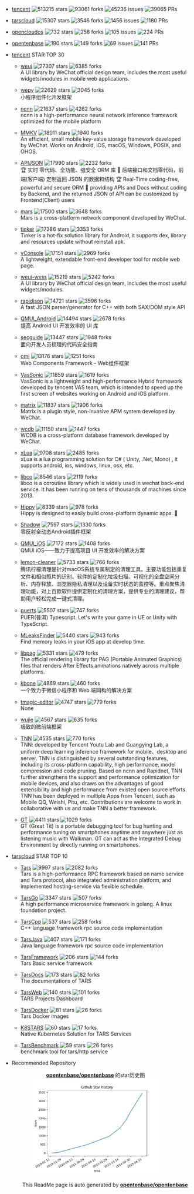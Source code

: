 
+ [tencent](https://github.com/tencent)
![513215 stars](https://img.shields.io/badge/Stars-513215-green)
![93061 forks](https://img.shields.io/badge/Forks-93061-green)
![45236 issues](https://img.shields.io/badge/Issues-45236-green)
![39065 PRs](https://img.shields.io/badge/PRs-39065-green)

+ [tarscloud](https://github.com/tarscloud)
![15307 stars](https://img.shields.io/badge/Stars-15307-green)
![3546 forks](https://img.shields.io/badge/Forks-3546-green)
![1456 issues](https://img.shields.io/badge/Issues-1456-green)
![1180 PRs](https://img.shields.io/badge/PRs-1180-green)

+ [opencloudos](https://github.com/opencloudos)
![732 stars](https://img.shields.io/badge/Stars-732-green)
![258 forks](https://img.shields.io/badge/Forks-258-green)
![105 issues](https://img.shields.io/badge/Issues-105-green)
![224 PRs](https://img.shields.io/badge/PRs-224-green)

+ [opentenbase](https://github.com/opentenbase)
![190 stars](https://img.shields.io/badge/Stars-190-green)
![149 forks](https://img.shields.io/badge/Forks-149-green)
![69 issues](https://img.shields.io/badge/Issues-69-green)
![141 PRs](https://img.shields.io/badge/PRs-141-green)



+ [tencent](https://github.com/tencent) STAR TOP 30
    
    + [weui](https://github.com/tencent/weui) 
    ![27307 stars](https://img.shields.io/badge/Stars-27307-green)
    ![6385 forks](https://img.shields.io/badge/Forks-6385-green)  
    A UI library by WeChat official design team, includes the most useful widgets/modules in mobile web applications.
    
    + [wepy](https://github.com/tencent/wepy) 
    ![22629 stars](https://img.shields.io/badge/Stars-22629-green)
    ![3045 forks](https://img.shields.io/badge/Forks-3045-green)  
    小程序组件化开发框架
    
    + [ncnn](https://github.com/tencent/ncnn) 
    ![21637 stars](https://img.shields.io/badge/Stars-21637-green)
    ![4262 forks](https://img.shields.io/badge/Forks-4262-green)  
    ncnn is a high-performance neural network inference framework optimized for the mobile platform
    
    + [MMKV](https://github.com/tencent/MMKV) 
    ![18011 stars](https://img.shields.io/badge/Stars-18011-green)
    ![1940 forks](https://img.shields.io/badge/Forks-1940-green)  
    An efficient, small mobile key-value storage framework developed by WeChat. Works on Android, iOS, macOS, Windows, POSIX, and OHOS.
    
    + [APIJSON](https://github.com/tencent/APIJSON) 
    ![17990 stars](https://img.shields.io/badge/Stars-17990-green)
    ![2232 forks](https://img.shields.io/badge/Forks-2232-green)  
    🏆 实时 零代码、全功能、强安全 ORM 库 🚀 后端接口和文档零代码，前端(客户端) 定制返回 JSON 的数据和结构 🏆 Real-Time coding-free, powerful and secure ORM 🚀  providing APIs and Docs without coding by Backend, and the returned JSON of API can be customized by Frontend(Client) users
    
    + [mars](https://github.com/tencent/mars) 
    ![17500 stars](https://img.shields.io/badge/Stars-17500-green)
    ![3648 forks](https://img.shields.io/badge/Forks-3648-green)  
    Mars is a cross-platform network component  developed by WeChat.
    
    + [tinker](https://github.com/tencent/tinker) 
    ![17386 stars](https://img.shields.io/badge/Stars-17386-green)
    ![3353 forks](https://img.shields.io/badge/Forks-3353-green)  
    Tinker is a hot-fix solution library for Android, it supports dex, library and resources update without reinstall apk.
    
    + [vConsole](https://github.com/tencent/vConsole) 
    ![17151 stars](https://img.shields.io/badge/Stars-17151-green)
    ![2969 forks](https://img.shields.io/badge/Forks-2969-green)  
    A lightweight, extendable front-end developer tool for mobile web page.
    
    + [weui-wxss](https://github.com/tencent/weui-wxss) 
    ![15219 stars](https://img.shields.io/badge/Stars-15219-green)
    ![5242 forks](https://img.shields.io/badge/Forks-5242-green)  
    A UI library by WeChat official design team, includes the most useful widgets/modules.
    
    + [rapidjson](https://github.com/tencent/rapidjson) 
    ![14721 stars](https://img.shields.io/badge/Stars-14721-green)
    ![3596 forks](https://img.shields.io/badge/Forks-3596-green)  
    A fast JSON parser/generator for C++ with both SAX/DOM style API
    
    + [QMUI_Android](https://github.com/tencent/QMUI_Android) 
    ![14494 stars](https://img.shields.io/badge/Stars-14494-green)
    ![2678 forks](https://img.shields.io/badge/Forks-2678-green)  
    提高 Android UI 开发效率的 UI 库
    
    + [secguide](https://github.com/tencent/secguide) 
    ![13447 stars](https://img.shields.io/badge/Stars-13447-green)
    ![1948 forks](https://img.shields.io/badge/Forks-1948-green)  
    面向开发人员梳理的代码安全指南
    
    + [omi](https://github.com/tencent/omi) 
    ![13176 stars](https://img.shields.io/badge/Stars-13176-green)
    ![1251 forks](https://img.shields.io/badge/Forks-1251-green)  
    Web Components Framework - Web组件框架
    
    + [VasSonic](https://github.com/tencent/VasSonic) 
    ![11859 stars](https://img.shields.io/badge/Stars-11859-green)
    ![1619 forks](https://img.shields.io/badge/Forks-1619-green)  
    VasSonic is a lightweight and high-performance Hybrid framework developed by tencent VAS team, which is intended to speed up the first screen of websites working on Android and iOS platform. 
    
    + [matrix](https://github.com/tencent/matrix) 
    ![11837 stars](https://img.shields.io/badge/Stars-11837-green)
    ![1906 forks](https://img.shields.io/badge/Forks-1906-green)  
    Matrix is a plugin style, non-invasive APM system developed by WeChat.
    
    + [wcdb](https://github.com/tencent/wcdb) 
    ![11150 stars](https://img.shields.io/badge/Stars-11150-green)
    ![1447 forks](https://img.shields.io/badge/Forks-1447-green)  
    WCDB is a cross-platform database framework developed by WeChat.
    
    + [xLua](https://github.com/tencent/xLua) 
    ![9708 stars](https://img.shields.io/badge/Stars-9708-green)
    ![2485 forks](https://img.shields.io/badge/Forks-2485-green)  
    xLua is a lua programming solution for  C# ( Unity, .Net, Mono) , it supports android, ios, windows, linux, osx, etc.
    
    + [libco](https://github.com/tencent/libco) 
    ![8546 stars](https://img.shields.io/badge/Stars-8546-green)
    ![2119 forks](https://img.shields.io/badge/Forks-2119-green)  
    libco is a coroutine library which is widely used in wechat  back-end service. It has been running on tens of thousands of machines since 2013.
    
    + [Hippy](https://github.com/tencent/Hippy) 
    ![8339 stars](https://img.shields.io/badge/Stars-8339-green)
    ![978 forks](https://img.shields.io/badge/Forks-978-green)  
    Hippy is designed to easily build cross-platform dynamic apps. 👏
    
    + [Shadow](https://github.com/tencent/Shadow) 
    ![7597 stars](https://img.shields.io/badge/Stars-7597-green)
    ![1330 forks](https://img.shields.io/badge/Forks-1330-green)  
    零反射全动态Android插件框架
    
    + [QMUI_iOS](https://github.com/tencent/QMUI_iOS) 
    ![7172 stars](https://img.shields.io/badge/Stars-7172-green)
    ![1408 forks](https://img.shields.io/badge/Forks-1408-green)  
    QMUI iOS——致力于提高项目 UI 开发效率的解决方案
    
    + [lemon-cleaner](https://github.com/tencent/lemon-cleaner) 
    ![5733 stars](https://img.shields.io/badge/Stars-5733-green)
    ![766 forks](https://img.shields.io/badge/Forks-766-green)  
    腾讯柠檬清理是针对macOS系统专属制定的清理工具。主要功能包括重复文件和相似照片的识别、软件的定制化垃圾扫描、可视化的全盘空间分析、内存释放、浏览器隐私清理以及设备实时状态的监控等。重点聚焦清理功能，对上百款软件提供定制化的清理方案，提供专业的清理建议，帮助用户轻松完成一键式清理。
    
    + [puerts](https://github.com/tencent/puerts) 
    ![5507 stars](https://img.shields.io/badge/Stars-5507-green)
    ![747 forks](https://img.shields.io/badge/Forks-747-green)  
    PUER(普洱) Typescript. Let's write your game in UE or Unity with TypeScript.
    
    + [MLeaksFinder](https://github.com/tencent/MLeaksFinder) 
    ![5440 stars](https://img.shields.io/badge/Stars-5440-green)
    ![943 forks](https://img.shields.io/badge/Forks-943-green)  
    Find memory leaks in your iOS app at develop time.
    
    + [libpag](https://github.com/tencent/libpag) 
    ![5331 stars](https://img.shields.io/badge/Stars-5331-green)
    ![479 forks](https://img.shields.io/badge/Forks-479-green)  
    The official rendering library for PAG (Portable Animated Graphics) files that renders After Effects animations natively across multiple platforms.
    
    + [kbone](https://github.com/tencent/kbone) 
    ![4869 stars](https://img.shields.io/badge/Stars-4869-green)
    ![460 forks](https://img.shields.io/badge/Forks-460-green)  
    一个致力于微信小程序和 Web 端同构的解决方案
    
    + [tmagic-editor](https://github.com/tencent/tmagic-editor) 
    ![4747 stars](https://img.shields.io/badge/Stars-4747-green)
    ![779 forks](https://img.shields.io/badge/Forks-779-green)  
    None
    
    + [wujie](https://github.com/tencent/wujie) 
    ![4567 stars](https://img.shields.io/badge/Stars-4567-green)
    ![635 forks](https://img.shields.io/badge/Forks-635-green)  
    极致的微前端框架
    
    + [TNN](https://github.com/tencent/TNN) 
    ![4535 stars](https://img.shields.io/badge/Stars-4535-green)
    ![770 forks](https://img.shields.io/badge/Forks-770-green)  
    TNN: developed by Tencent Youtu Lab and Guangying Lab, a uniform deep learning inference framework for mobile、desktop and server. TNN is distinguished by several outstanding features, including its cross-platform capability, high performance, model compression and code pruning. Based on ncnn and Rapidnet, TNN further strengthens the support and performance optimization for mobile devices, and also draws on the advantages of good extensibility and high performance from existed open source efforts. TNN has been deployed in multiple Apps from Tencent, such as Mobile QQ, Weishi, Pitu, etc. Contributions are welcome to work in collaborative with us and make TNN a better framework. 
    
    + [GT](https://github.com/tencent/GT) 
    ![4411 stars](https://img.shields.io/badge/Stars-4411-green)
    ![1029 forks](https://img.shields.io/badge/Forks-1029-green)  
    GT (Great Tit) is a portable debugging tool for bug hunting and performance tuning on smartphones anytime and anywhere just as listening music with Walkman. GT can act as the Integrated Debug Environment by directly running on smartphones.
    

+ [tarscloud](https://github.com/tarscloud) STAR TOP 10
    
    + [Tars](https://github.com/tarscloud/Tars) 
    ![9997 stars](https://img.shields.io/badge/Stars-9997-green)
    ![2082 forks](https://img.shields.io/badge/Forks-2082-green)  
    Tars is a high-performance RPC framework based on name service and Tars protocol, also integrated administration platform, and implemented hosting-service via flexible schedule.
    
    + [TarsGo](https://github.com/tarscloud/TarsGo) 
    ![3347 stars](https://img.shields.io/badge/Stars-3347-green)
    ![507 forks](https://img.shields.io/badge/Forks-507-green)  
    A  high performance microservice  framework  in golang. A linux foundation project.
    
    + [TarsCpp](https://github.com/tarscloud/TarsCpp) 
    ![537 stars](https://img.shields.io/badge/Stars-537-green)
    ![258 forks](https://img.shields.io/badge/Forks-258-green)  
    C++ language framework rpc source code implementation
    
    + [TarsJava](https://github.com/tarscloud/TarsJava) 
    ![407 stars](https://img.shields.io/badge/Stars-407-green)
    ![171 forks](https://img.shields.io/badge/Forks-171-green)  
    Java language framework rpc source code implementation
    
    + [TarsFramework](https://github.com/tarscloud/TarsFramework) 
    ![206 stars](https://img.shields.io/badge/Stars-206-green)
    ![144 forks](https://img.shields.io/badge/Forks-144-green)  
    Tars Basic service framework
    
    + [TarsDocs](https://github.com/tarscloud/TarsDocs) 
    ![173 stars](https://img.shields.io/badge/Stars-173-green)
    ![82 forks](https://img.shields.io/badge/Forks-82-green)  
    The documentations of TARS
    
    + [TarsWeb](https://github.com/tarscloud/TarsWeb) 
    ![140 stars](https://img.shields.io/badge/Stars-140-green)
    ![101 forks](https://img.shields.io/badge/Forks-101-green)  
    TARS Projects Dashboard
    
    + [TarsDocker](https://github.com/tarscloud/TarsDocker) 
    ![81 stars](https://img.shields.io/badge/Stars-81-green)
    ![26 forks](https://img.shields.io/badge/Forks-26-green)  
    Tars Docker  images
    
    + [K8STARS](https://github.com/tarscloud/K8STARS) 
    ![60 stars](https://img.shields.io/badge/Stars-60-green)
    ![17 forks](https://img.shields.io/badge/Forks-17-green)  
    Native Kubernetes  Solution for TARS Services
    
    + [TarsBenchmark](https://github.com/tarscloud/TarsBenchmark) 
    ![59 stars](https://img.shields.io/badge/Stars-59-green)
    ![26 forks](https://img.shields.io/badge/Forks-26-green)  
    benchmark tool for tars/http service
    


+ Recommended Repository  
<p align="center">
      <strong>
        <a href="https://github.com/opentenbase/opentenbase" target="_blank">opentenbase/opentenbase</a>
      </strong>  的star历史图
  <br>
  <img src="https://raw.githubusercontent.com/ButterAndButterfly/GithubTools/master/data/stars_history.jpg" width="350px"></img>    
</p>

<p align="right">
      This ReadMe page is auto generated by 
      <strong>
        <a href="https://github.com/opentenbase/opentenbase" target="_blank">opentenbase/opentenbase</a><br>
      </strong>   
</p>